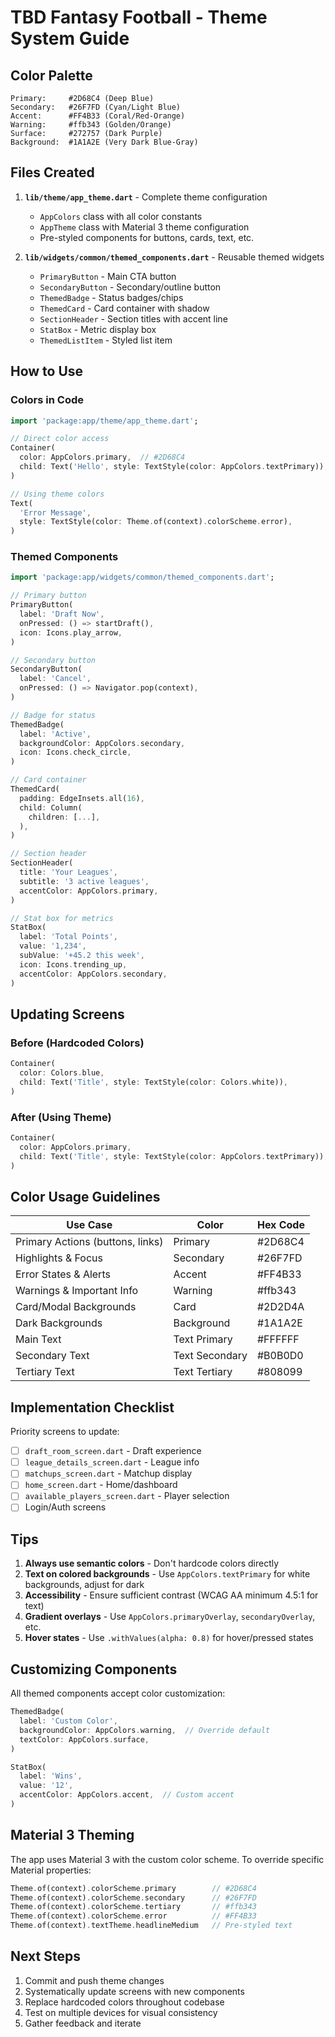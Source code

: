 # TBD Fantasy Football - Theme System Guide

## Color Palette

```
Primary:     #2D68C4 (Deep Blue)
Secondary:   #26F7FD (Cyan/Light Blue)
Accent:      #FF4B33 (Coral/Red-Orange)
Warning:     #ffb343 (Golden/Orange)
Surface:     #272757 (Dark Purple)
Background:  #1A1A2E (Very Dark Blue-Gray)
```

## Files Created

1. **`lib/theme/app_theme.dart`** - Complete theme configuration
   - `AppColors` class with all color constants
   - `AppTheme` class with Material 3 theme configuration
   - Pre-styled components for buttons, cards, text, etc.

2. **`lib/widgets/common/themed_components.dart`** - Reusable themed widgets
   - `PrimaryButton` - Main CTA button
   - `SecondaryButton` - Secondary/outline button
   - `ThemedBadge` - Status badges/chips
   - `ThemedCard` - Card container with shadow
   - `SectionHeader` - Section titles with accent line
   - `StatBox` - Metric display box
   - `ThemedListItem` - Styled list item

## How to Use

### Colors in Code

```dart
import 'package:app/theme/app_theme.dart';

// Direct color access
Container(
  color: AppColors.primary,  // #2D68C4
  child: Text('Hello', style: TextStyle(color: AppColors.textPrimary)),
)

// Using theme colors
Text(
  'Error Message',
  style: TextStyle(color: Theme.of(context).colorScheme.error),
)
```

### Themed Components

```dart
import 'package:app/widgets/common/themed_components.dart';

// Primary button
PrimaryButton(
  label: 'Draft Now',
  onPressed: () => startDraft(),
  icon: Icons.play_arrow,
)

// Secondary button
SecondaryButton(
  label: 'Cancel',
  onPressed: () => Navigator.pop(context),
)

// Badge for status
ThemedBadge(
  label: 'Active',
  backgroundColor: AppColors.secondary,
  icon: Icons.check_circle,
)

// Card container
ThemedCard(
  padding: EdgeInsets.all(16),
  child: Column(
    children: [...],
  ),
)

// Section header
SectionHeader(
  title: 'Your Leagues',
  subtitle: '3 active leagues',
  accentColor: AppColors.primary,
)

// Stat box for metrics
StatBox(
  label: 'Total Points',
  value: '1,234',
  subValue: '+45.2 this week',
  icon: Icons.trending_up,
  accentColor: AppColors.secondary,
)
```

## Updating Screens

### Before (Hardcoded Colors)
```dart
Container(
  color: Colors.blue,
  child: Text('Title', style: TextStyle(color: Colors.white)),
)
```

### After (Using Theme)
```dart
Container(
  color: AppColors.primary,
  child: Text('Title', style: TextStyle(color: AppColors.textPrimary)),
)
```

## Color Usage Guidelines

| Use Case | Color | Hex Code |
|----------|-------|----------|
| Primary Actions (buttons, links) | Primary | #2D68C4 |
| Highlights & Focus | Secondary | #26F7FD |
| Error States & Alerts | Accent | #FF4B33 |
| Warnings & Important Info | Warning | #ffb343 |
| Card/Modal Backgrounds | Card | #2D2D4A |
| Dark Backgrounds | Background | #1A1A2E |
| Main Text | Text Primary | #FFFFFF |
| Secondary Text | Text Secondary | #B0B0D0 |
| Tertiary Text | Text Tertiary | #808099 |

## Implementation Checklist

Priority screens to update:
- [ ] `draft_room_screen.dart` - Draft experience
- [ ] `league_details_screen.dart` - League info
- [ ] `matchups_screen.dart` - Matchup display
- [ ] `home_screen.dart` - Home/dashboard
- [ ] `available_players_screen.dart` - Player selection
- [ ] Login/Auth screens

## Tips

1. **Always use semantic colors** - Don't hardcode colors directly
2. **Text on colored backgrounds** - Use `AppColors.textPrimary` for white backgrounds, adjust for dark
3. **Accessibility** - Ensure sufficient contrast (WCAG AA minimum 4.5:1 for text)
4. **Gradient overlays** - Use `AppColors.primaryOverlay`, `secondaryOverlay`, etc.
5. **Hover states** - Use `.withValues(alpha: 0.8)` for hover/pressed states

## Customizing Components

All themed components accept color customization:

```dart
ThemedBadge(
  label: 'Custom Color',
  backgroundColor: AppColors.warning,  // Override default
  textColor: AppColors.surface,
)

StatBox(
  label: 'Wins',
  value: '12',
  accentColor: AppColors.accent,  // Custom accent
)
```

## Material 3 Theming

The app uses Material 3 with the custom color scheme. To override specific Material properties:

```dart
Theme.of(context).colorScheme.primary        // #2D68C4
Theme.of(context).colorScheme.secondary      // #26F7FD
Theme.of(context).colorScheme.tertiary       // #ffb343
Theme.of(context).colorScheme.error          // #FF4B33
Theme.of(context).textTheme.headlineMedium   // Pre-styled text
```

## Next Steps

1. Commit and push theme changes
2. Systematically update screens with new components
3. Replace hardcoded colors throughout codebase
4. Test on multiple devices for visual consistency
5. Gather feedback and iterate
